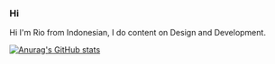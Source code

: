 ### Hi

Hi I'm Rio from Indonesian, I do content on Design and Development.

[![Anurag's GitHub stats](https://github-readme-stats.vercel.app/api?username=riosaputraduha)](https://github.com/anuraghazra/github-readme-stats)

